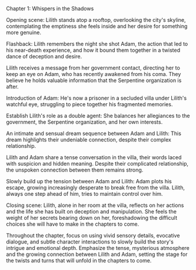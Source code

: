 Chapter 1: Whispers in the Shadows

Opening scene: Lilith stands atop a rooftop, overlooking the city's skyline, contemplating the emptiness she feels inside and her desire for something more genuine.

Flashback: Lilith remembers the night she shot Adam, the action that led to his near-death experience, and how it bound them together in a twisted dance of deception and desire.

Lilith receives a message from her government contact, directing her to keep an eye on Adam, who has recently awakened from his coma. They believe he holds valuable information that the Serpentine organization is after.

Introduction of Adam: He's now a prisoner in a secluded villa under Lilith's watchful eye, struggling to piece together his fragmented memories.

Establish Lilith's role as a double agent: She balances her allegiances to the government, the Serpentine organization, and her own interests.

An intimate and sensual dream sequence between Adam and Lilith: This dream highlights their undeniable connection, despite their complex relationship.

Lilith and Adam share a tense conversation in the villa, their words laced with suspicion and hidden meaning. Despite their complicated relationship, the unspoken connection between them remains strong.

Slowly build up the tension between Adam and Lilith: Adam plots his escape, growing increasingly desperate to break free from the villa. Lilith, always one step ahead of him, tries to maintain control over him.

Closing scene: Lilith, alone in her room at the villa, reflects on her actions and the life she has built on deception and manipulation. She feels the weight of her secrets bearing down on her, foreshadowing the difficult choices she will have to make in the chapters to come.

Throughout the chapter, focus on using vivid sensory details, evocative dialogue, and subtle character interactions to slowly build the story's intrigue and emotional depth. Emphasize the tense, mysterious atmosphere and the growing connection between Lilith and Adam, setting the stage for the twists and turns that will unfold in the chapters to come.

